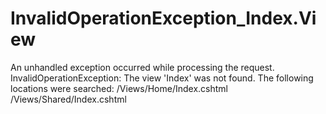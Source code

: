 # InvalidOperationException_Index.View
An unhandled exception occurred while processing the request. InvalidOperationException: The view 'Index' was not found. The following locations were searched: /Views/Home/Index.cshtml /Views/Shared/Index.cshtml
